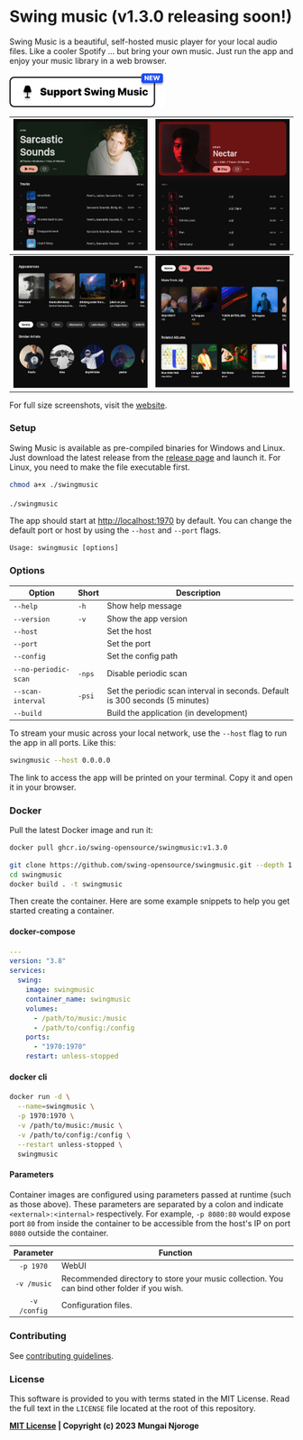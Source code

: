 # Swing music (v1.3.0 releasing soon!)

Swing Music is a beautiful, self-hosted music player for your local audio files. Like a cooler Spotify ... but bring your own music. Just run the app and enjoy your music library in a web browser.

<a href="https://swingmusic.vercel.app/support-us.html" target="_blank"><img src="screenshots/supportus.png" alt="Buy Me A Coffee" style="height: 60px !important;width: auto !important;" ></a>

| ![SWING MUSIC PLAYER BANNER IMAGE](screenshots/artist.webp)  | ![SWING MUSIC PLAYER BANNER IMAGE](screenshots/album.webp)  |
| ------------------------------------------------------------ | ----------------------------------------------------------- |
| ![SWING MUSIC PLAYER BANNER IMAGE](screenshots/artist2.webp) | ![SWING MUSIC PLAYER BANNER IMAGE](screenshots/album2.webp) |

For full size screenshots, visit the [website](https://swingmusic.vercel.app).

### Setup

Swing Music is available as pre-compiled binaries for Windows and Linux. Just download the latest release from
the [release page](https://github.com/geoffrey45/swingmusic/releases) and launch it.
For Linux, you need to make the file executable first.

```bash
chmod a+x ./swingmusic

./swingmusic
```

The app should start at <http://localhost:1970> by default. You can change the default port or host by using
the `--host` and `--port` flags.

```
Usage: swingmusic [options]
```

### Options

| Option               | Short  | Description                                                                   |
| -------------------- | ------ | ----------------------------------------------------------------------------- |
| `--help`             | `-h`   | Show help message                                                             |
| `--version`          | `-v`   | Show the app version                                                          |
| `--host`             |        | Set the host                                                                  |
| `--port`             |        | Set the port                                                                  |
| `--config`           |        | Set the config path                                                           |
| `--no-periodic-scan` | `-nps` | Disable periodic scan                                                         |
| `--scan-interval`    | `-psi` | Set the periodic scan interval in seconds. Default is 300 seconds (5 minutes) |
| `--build`            |        | Build the application (in development)                                        |

To stream your music across your local network, use the `--host` flag to run the app in all ports. Like this:

```sh
swingmusic --host 0.0.0.0
```

The link to access the app will be printed on your terminal. Copy it and open it in your browser.

### Docker

Pull the latest Docker image and run it:

```sh
docker pull ghcr.io/swing-opensource/swingmusic:v1.3.0
```

```bash
git clone https://github.com/swing-opensource/swingmusic.git --depth 1
cd swingmusic
docker build . -t swingmusic
```

Then create the container. Here are some example snippets to help you get started creating a container.

#### docker-compose

```yaml
---
version: "3.8"
services:
  swing:
    image: swingmusic
    container_name: swingmusic
    volumes:
      - /path/to/music:/music
      - /path/to/config:/config
    ports:
      - "1970:1970"
    restart: unless-stopped
```

#### docker cli

```bash
docker run -d \
  --name=swingmusic \
  -p 1970:1970 \
  -v /path/to/music:/music \
  -v /path/to/config:/config \
  --restart unless-stopped \
  swingmusic
```

#### Parameters

Container images are configured using parameters passed at runtime (such as those above). These parameters are separated
by a colon and indicate `<external>:<internal>` respectively. For example, `-p 8080:80` would expose port `80` from
inside the container to be accessible from the host's IP on port `8080` outside the container.

|  Parameter   | Function                                                                                     |
| :----------: | -------------------------------------------------------------------------------------------- |
|  `-p 1970`   | WebUI                                                                                        |
| `-v /music`  | Recommended directory to store your music collection. You can bind other folder if you wish. |
| `-v /config` | Configuration files.                                                                         |

### Contributing

See [contributing guidelines](.github/contributing.md).

### License

This software is provided to you with terms stated in the MIT License. Read the full text in the `LICENSE` file located at the root of this repository.

**[MIT License](https://opensource.org/licenses/MIT) | Copyright (c) 2023 Mungai Njoroge**
